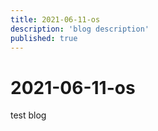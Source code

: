 ```yaml
---
title: 2021-06-11-os
description: 'blog description'
published: true
---
```


# 2021-06-11-os
test blog
